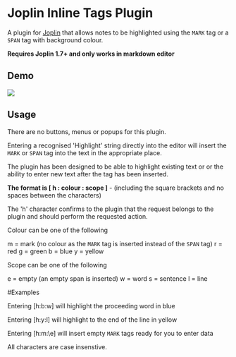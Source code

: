 # Joplin Inline Tags Plugin

A plugin for [Joplin](https://joplinapp.org/) that allows notes to be highlighted using the `MARK` tag or a `SPAN` tag with background colour.

**Requires Joplin 1.7+ and only works in markdown editor**

## Demo
![](docs/highlighter.gif)

## Usage

There are no buttons, menus or popups for this plugin.

Entering a recognised 'Highlight' string directly into the editor will insert the `MARK` or `SPAN` tag into the text in the appropriate place.

The plugin has been designed to be able to highlight existing text or or the ability to enter new text after the tag has been inserted.

**The format is [ h : colour : scope ]** - (including the square brackets and no spaces between the characters)

The 'h' character confirms to the plugin that the request belongs to the plugin and should perform the requested action.

Colour can be one of the following

m = mark (no colour as the `MARK` tag is inserted instead of the `SPAN` tag)
r = red
g = green
b = blue
y = yellow

Scope can be one of the following

e = empty (an empty span is inserted)
w = word
s = sentence
l = line

#Examples

Entering [h\:b\:w] will highlight the proceeding word in blue

Entering [h\:y\:l] will highlight to the end of the line in yellow

Entering [h\:m:\e] will insert empty `MARK` tags ready for you to enter data

All characters are case insenstive.
